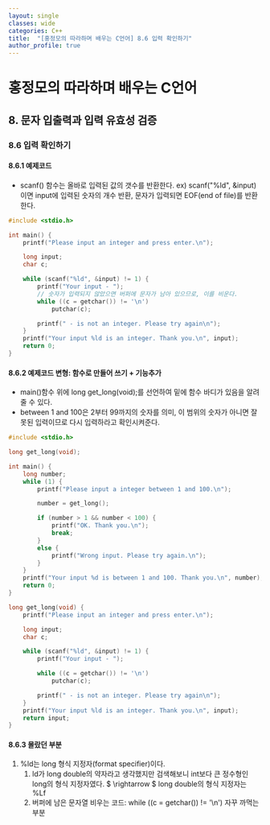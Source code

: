 ```yaml
---
layout: single
classes: wide
categories: C++
title:  "[홍정모의 따라하며 배우는 C언어] 8.6 입력 확인하기"
author_profile: true
---
```


# 홍정모의 따라하며 배우는 C언어
## 8. 문자 입출력과 입력 유효성 검증
### 8.6 입력 확인하기
#### 8.6.1 예제코드

- scanf() 함수는 올바로 입력된 값의 갯수를 반환한다. ex) scanf("%ld", &input)이면 input에 입력된 숫자의 개수 반환, 문자가 입력되면 EOF(end of file)를 반환한다.

```c
#include <stdio.h>

int main() {
	printf("Please input an integer and press enter.\n");

	long input;
	char c;

	while (scanf("%ld", &input) != 1) {
		printf("Your input - ");
        // 숫자가 입력되지 않았으면 버퍼에 문자가 남아 있으므로, 이를 비운다.
		while ((c = getchar()) != '\n')
			putchar(c);

		printf(" - is not an integer. Please try again\n");
	}
	printf("Your input %ld is an integer. Thank you.\n", input);
	return 0;
}
```

#### 8.6.2 예제코드 변형: 함수로 만들어 쓰기 + 기능추가
- main()함수 위에 long get_long(void);를 선언하여 밑에 함수 바디가 있음을 알려줄 수 있다.
- between 1 and 100은 2부터 99까지의 숫자를 의미, 이 범위의 숫자가 아니면 잘못된 입력이므로 다시 입력하라고 확인시켜준다.

```c
#include <stdio.h>

long get_long(void);

int main() {
	long number;
	while (1) {
		printf("Please input a integer between 1 and 100.\n");

		number = get_long();

		if (number > 1 && number < 100) {
			printf("OK. Thank you.\n");
			break;
		}
		else {
			printf("Wrong input. Please try again.\n");
		}
	}
	printf("Your input %d is between 1 and 100. Thank you.\n", number);
	return 0;
}

long get_long(void) {
	printf("Please input an integer and press enter.\n");

	long input;
	char c;

	while (scanf("%ld", &input) != 1) {
		printf("Your input - ");

		while ((c = getchar()) != '\n')
			putchar(c);

		printf(" - is not an integer. Please try again\n");
	}
	printf("Your input %ld is an integer. Thank you.\n", input);
	return input;
}
```

#### 8.6.3 몰랐던 부분 
1. %ld는 long 형식 지정자(format specifier)이다.
   1. ld가 long double의 약자라고 생각했지만 검색해보니 int보다 큰 정수형인 long의 형식 지정자였다. $ \rightarrow $ long double의 형식 지정자는 %Lf
   2. 버퍼에 남은 문자열 비우는 코드: while ((c = getchar()) != '\n') 자꾸 까먹는 부분
